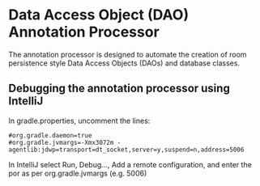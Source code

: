 # Data Access Object (DAO) Annotation Processor

The annotation processor is designed to automate the creation of room persistence
style Data Access Objects (DAOs) and database classes.

## Debugging the annotation processor using IntelliJ

In gradle.properties, uncomment the lines:
```
#org.gradle.daemon=true
#org.gradle.jvmargs=-Xmx3072m -agentlib:jdwp=transport=dt_socket,server=y,suspend=n,address=5006
```

In IntelliJ select Run, Debug..., Add a remote configuration, and 
enter the por as per org.gradle.jvmargs (e.g. 5006)


